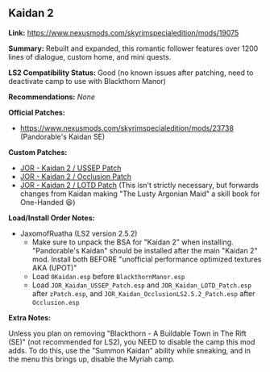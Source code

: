 ## Kaidan 2

**Link:** https://www.nexusmods.com/skyrimspecialedition/mods/19075

**Summary:** Rebuilt and expanded, this romantic follower features over 1200 lines of dialogue, custom home, and mini quests. 

**LS2 Compatibility Status:** Good (no known issues after patching, need to deactivate camp to use with Blackthorn Manor)

**Recommendations:** 
_None_

**Official Patches:**
* https://www.nexusmods.com/skyrimspecialedition/mods/23738 (Pandorable's Kaidan SE)

**Custom Patches:**
* [JOR - Kaidan 2 / USSEP Patch](/custom-patches/JOR_Kaidan_USSEP_Patch.esp)
* [JOR - Kaidan 2 / Occlusion Patch](/custom-patches/2.5.2/JOR_Kaidan_OcclusionLS2.5.2_Patch.esp)
* [JOR - Kaidan 2 / LOTD Patch](/custom-patches/JOR_Kaidan_LOTD_Patch.esp) (This isn't strictly necessary, but forwards changes from Kaidan making "The Lusty Argonian Maid" a skill book for One-Handed :laughing:)

**Load/Install Order Notes:**
* JaxomofRuatha (LS2 version 2.5.2)
  * Make sure to unpack the BSA for "Kaidan 2" when installing. "Pandorable's Kaidan" should be installed after the main "Kaidan 2" mod. Install both BEFORE "unofficial performance optimized textures AKA (UPOT)"
  * Load `0Kaidan.esp` before `BlackthornManor.esp`
  * Load `JOR_Kaidan_USSEP_Patch.esp` and `JOR_Kaidan_LOTD_Patch.esp` after `zPatch.esp`, and `JOR_Kaidan_OcclusionLS2.5.2_Patch.esp` after `Occlusion.esp`

**Extra Notes:**

Unless you plan on removing "Blackthorn - A Buildable Town in The Rift (SE)" (not recommended for LS2), you NEED to disable the camp this mod adds. To do this, use the "Summon Kaidan" ability while sneaking, and in the menu this brings up, disable the Myriah camp.